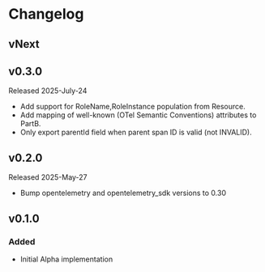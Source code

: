 # Changelog

## vNext

## v0.3.0

Released 2025-July-24

- Add support for RoleName,RoleInstance population from Resource.
- Add mapping of well-known (OTel Semantic Conventions) attributes to PartB.
- Only export parentId field when parent span ID is valid (not INVALID).

## v0.2.0

Released 2025-May-27

- Bump opentelemetry and opentelemetry_sdk versions to 0.30

## v0.1.0

### Added

- Initial Alpha implementation
